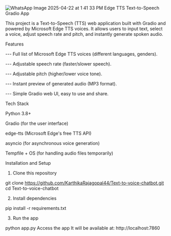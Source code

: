 ![WhatsApp Image 2025-04-22 at 1 41 33 PM](https://github.com/user-attachments/assets/b91bfce9-78f6-4010-b007-9072164b1f81)
Edge TTS Text-to-Speech Gradio App

This project is a Text-to-Speech (TTS) web application built with Gradio and powered by Microsoft Edge TTS voices.
It allows users to input text, select a voice, adjust speech rate and pitch, and instantly generate spoken audio.

Features

--- Full list of Microsoft Edge TTS voices (different languages, genders).

--- Adjustable speech rate (faster/slower speech).

--- Adjustable pitch (higher/lower voice tone).

--- Instant preview of generated audio (MP3 format).

--- Simple Gradio web UI, easy to use and share.

Tech Stack

Python 3.8+

Gradio (for the user interface)

edge-tts (Microsoft Edge's free TTS API)

asyncio (for asynchronous voice generation)

Tempfile + OS (for handling audio files temporarily)

Installation and Setup

1. Clone this repository

git clone https://github.com/KarthikaRajagopal44/Text-to-voice-chatbot.git
cd Text-to-voice-chatbot

2. Install dependencies

pip install -r requirements.txt

3. Run the app

python app.py
Access the app
It will be available at: http://localhost:7860

